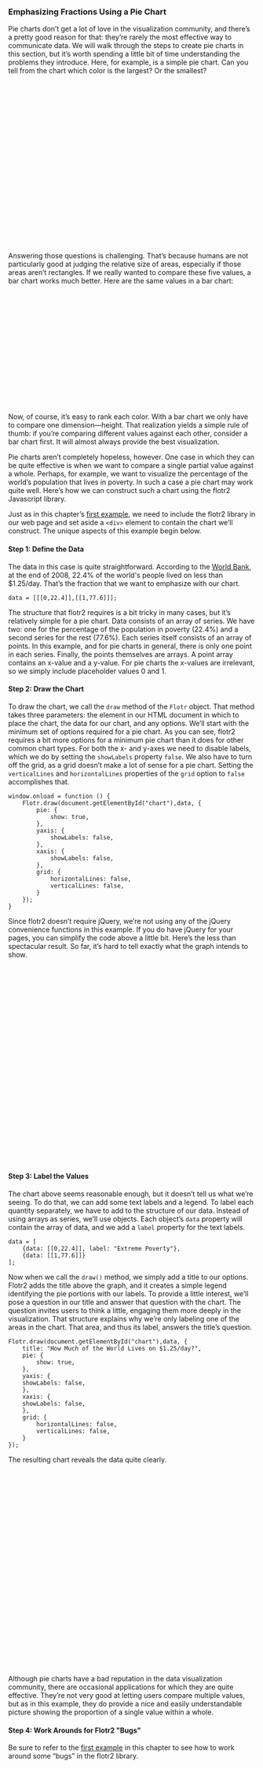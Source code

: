 ### Emphasizing Fractions Using a Pie Chart

Pie charts don’t get a lot of love in the visualization community, and there’s a pretty good reason for that: they’re rarely the most effective way to communicate data. We will walk through the steps to create pie charts in this section, but it’s worth spending a little bit of time understanding the problems they introduce. Here, for example, is a simple pie chart. Can you tell from the chart which color is the largest? Or the smallest?

<figure id="pie-chart1" style="width:300px;height:300px"></figure>
<div>&nbsp;</div>

Answering those questions is challenging. That’s because humans are not particularly good at judging the relative size of areas, especially if those areas aren’t rectangles. If we really wanted to compare these five values, a bar chart works much better. Here are the same values in a bar chart:

<figure id="pie-chart2" style="width:300px;height:200px"></figure>
<div>&nbsp;</div>

Now, of course, it’s easy to rank each color. With a bar chart we only have to compare one dimension—height. That realization yields a simple rule of thumb: if you’re comparing different values against each other, consider a bar chart first. It will almost always provide the best visualization.

Pie charts aren’t completely hopeless, however. One case in which they can be quite effective is when we want to compare a single partial value against a whole. Perhaps, for example, we want to visualize the percentage of the world’s population that lives in poverty. In such a case a pie chart may work quite well. Here’s how we can construct such a chart using the flotr2 Javascript library.

Just as in this chapter’s [first example](#id1), we need to include the flotr2 library in our web page and set aside a `<div>` element to contain the chart we’ll construct. The unique aspects of this example begin below.

#### Step 1: Define the Data

The data in this case is quite straightforward. According to the [World Bank](http://www.newgeography.com/content/003325-alleviating-world-poverty-a-progress-report), at the end of 2008, 22.4% of the world's people lived on less than $1.25/day. That’s the fraction that we want to emphasize with our chart.

```language-javascript
data = [[[0,22.4]],[[1,77.6]]];
```

The structure that flotr2 requires is a bit tricky in many cases, but it’s relatively simple for a pie chart. Data consists of an array of series. We have two: one for the percentage of the population in poverty (22.4%) and a second series for the rest (77.6%). Each series itself consists of an array of points. In this example, and for pie charts in general, there is only one point in each series. Finally, the points themselves are arrays. A point array contains an x-value and a y-value. For pie charts the x-values are irrelevant, so we simply include placeholder values 0 and 1.

#### Step 2: Draw the Chart

To draw the chart, we call the `draw` method of the `Flotr` object. That method takes three parameters: the element in our HTML document in which to place the chart, the data for our chart, and any options. We’ll start with the minimum set of options required for a pie chart. As you can see, flotr2 requires a bit more options for a minimum pie chart than it does for other common chart types. For both the x- and y-axes we need to disable labels, which we do by setting the `showLabels` property `false`. We also have to turn off the grid, as a grid doesn’t make a lot of sense for a pie chart. Setting the `verticalLines` and `horizontalLines` properties of the `grid` option to `false` accomplishes that.

```language-javascript
window.onload = function () {
    Flotr.draw(document.getElementById("chart"),data, {
        pie: {
            show: true,
        },
        yaxis: {
            showLabels: false,
        },
        xaxis: {
            showLabels: false,
        },
        grid: {
            horizontalLines: false,
            verticalLines: false,
        }
    });
}
```

Since flotr2 doesn’t require jQuery, we’re not using any of the jQuery convenience functions in this example. If you do have jQuery for your pages, you can simplify the code above a little bit. Here’s the less than spectacular result. So far, it’s hard to tell exactly what the graph intends to show.

<figure id='pie-chart3' style="width:400px;height:400px;"></figure>

#### Step 3: Label the Values

The chart above seems reasonable enough, but it doesn’t tell us what we’re seeing. To do that, we can add some text labels and a legend. To label each quantity separately, we have to add to the structure of our data. Instead of using arrays as series, we’ll use objects. Each object’s `data` property will contain the array of data, and we add a `label` property for the text labels.

```language-javascript
data = [
    {data: [[0,22.4]], label: "Extreme Poverty"},
    {data: [[1,77.6]]}
];
```
Now when we call the `draw()` method, we simply add a title to our options. Flotr2 adds the title above the graph, and it creates a simple legend identifying the pie portions with our labels. To provide a little interest, we’ll pose a question in our title and answer that question with the chart. The question invites users to think a little, engaging them more deeply in the visualization. That structure explains why we’re only labeling one of the areas in the chart. That area, and thus its label, answers the title’s question.

```language-javascript
Flotr.draw(document.getElementById("chart"),data, {
    title: "How Much of the World Lives on $1.25/day?",
    pie: {
        show: true,
    },
    yaxis: {
    showLabels: false,
    },
    xaxis: {
    showLabels: false,
    },
    grid: {
        horizontalLines: false,
        verticalLines: false,
    }
});
```

The resulting chart reveals the data quite clearly.

<style>
#pie-chart4 .flotr-legend { padding: 5px; background-color: #ececec;}
</style>
<figure id='pie-chart4' style="width:400px;height:400px;"></figure>

Although pie charts have a bad reputation in the data visualization community, there are occasional applications for which they are quite effective. They’re not very good at letting users compare multiple values, but as in this example, they do provide a nice and easily understandable picture showing the proportion of a single value within a whole.

#### Step 4: Work Arounds for Flotr2 "Bugs"

Be sure to refer to the [first example](#id1) in this chapter to see how to work around some “bugs” in the flotr2 library.


<script>
contentLoaded.done(function() {

   
    var data = [[[0,23]],[[1,22]],[[2,20]],[[3,18]],[[4,17]]];
    Flotr.draw(document.getElementById("pie-chart1"),data, {
    	colors: ["#ffa44f","#ffdfa4","#97aceb","#735fb9","#b8bfb5"],
        pie: {
            show: true,
    	    shadowSize: 0,
    	    fillOpacity: 1,
    	    lineWidth: 0,
    	    sizeRatio: 0.75,
    	    labelFormatter: function() { return false;},
        },
        yaxis: {
            showLabels: false,
        },
        xaxis: {
            showLabels: false,
        },
        grid: {
            horizontalLines: false,
            verticalLines: false,
        }
    });
    Flotr.draw(document.getElementById("pie-chart2"),data, {
    	colors: ["#ffa44f","#ffdfa4","#97aceb","#735fb9","#b8bfb5"],
        bars: {
            show: true,
            barWidth: 0.75,
    	    shadowSize: 0,
    	    fillOpacity: 1,
    	    lineWidth: 0,
        },
        yaxis: {
            min: 0,
            tickDecimals: 0,
            showLabels: false,
        },
        xaxis: {
            showLabels: false,
        },
        grid: {
            horizontalLines: false,
            verticalLines: false,
        }
    });
    data = [[[0,22.4]],[[1,77.6]]];
    Flotr.draw(document.getElementById("pie-chart3"),data, {
        pie: {
            show: true,
        },
        yaxis: {
            showLabels: false,
        },
        xaxis: {
            showLabels: false,
        },
        grid: {
            horizontalLines: false,
            verticalLines: false,
        }
    });
    data = [
        {data: [[0,22.4]], label: "Extreme Poverty"},
        {data: [[1,77.6]], }
    ];
    Flotr.draw(document.getElementById("pie-chart4"),data, {
    	colors: ["#ffa44f","#97ACEB"],
        title: "How Much of the World Lives on $1.25/day?",
        pie: {
            show: true,
    	    sizeRatio: 0.7,
    	    shadowSize: 0,
    	    fillOpacity: 1,
    	    lineWidth: 0,
        },
        yaxis: {
            showLabels: false,
        },
        xaxis: {
            showLabels: false,
        },
        grid: {
            horizontalLines: false,
            verticalLines: false,
        },
        legend: {backgroundOpacity: 0,},
    });
$(".flotr-dummy-div").parent().hide()

});
</script>
